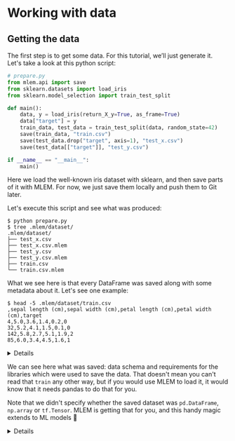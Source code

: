 # Working with data

## Getting the data

The first step is to get some data. For this tutorial, we’ll just generate it.
Let's take a look at this python script:

```py
# prepare.py
from mlem.api import save
from sklearn.datasets import load_iris
from sklearn.model_selection import train_test_split

def main():
    data, y = load_iris(return_X_y=True, as_frame=True)
    data["target"] = y
    train_data, test_data = train_test_split(data, random_state=42)
    save(train_data, "train.csv")
    save(test_data.drop("target", axis=1), "test_x.csv")
    save(test_data[["target"]], "test_y.csv")

if __name__ == "__main__":
    main()
```

Here we load the well-known iris dataset with sklearn, and then save parts of it
with MLEM. For now, we just save them locally and push them to Git later.

Let's execute this script and see what was produced:

```cli
$ python prepare.py
$ tree .mlem/dataset/
.mlem/dataset/
├── test_x.csv
├── test_x.csv.mlem
├── test_y.csv
├── test_y.csv.mlem
├── train.csv
└── train.csv.mlem
```

What we see here is that every DataFrame was saved along with some metadata
about it. Let's see one example:

```cli
$ head -5 .mlem/dataset/train.csv
,sepal length (cm),sepal width (cm),petal length (cm),petal width (cm),target
4,5.0,3.6,1.4,0.2,0
32,5.2,4.1,1.5,0.1,0
142,5.8,2.7,5.1,1.9,2
85,6.0,3.4,4.5,1.6,1
```

<details>

### `$ cat .mlem/dataset/train.csv.mlem`

```yaml
artifacts:
  data:
    hash: add43029d2b464d0884a7d3105ef0652
    size: 2459
    uri: train.csv
object_type: dataset
reader:
  dataset_type:
    columns:
      - ''
      - sepal length (cm)
      - sepal width (cm)
      - petal length (cm)
      - petal width (cm)
      - target
    dtypes:
      - int64
      - float64
      - float64
      - float64
      - float64
      - int64
    index_cols:
      - ''
    type: dataframe
  format: csv
  type: pandas
requirements:
  - module: pandas
    version: 1.4.2
```

</details>

We can see here what was saved: data schema and requirements for the libraries
which were used to save the data. That doesn't mean you can't read that
`train` any other way, but if you would use MLEM to load it, it would know that
it needs pandas to do that for you.

Note that we didn't specify whether the saved dataset was `pd.DataFrame`,
`np.array` or `tf.Tensor`. MLEM is getting that for you, and this handy magic
extends to ML models 👋

<details>

### ⛳ [Data prepared](https://github.com/iterative/example-mlem-get-started/tree/2-prepare)

```cli
$ git add .mlem
$ git commit -m "Added data"
$ git diff 2-prepare
```

</details>
